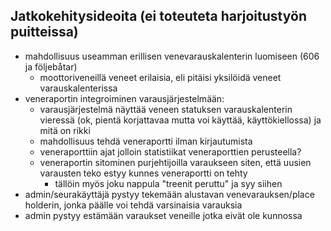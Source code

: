 ## Jatkokehitysideoita (ei toteuteta harjoitustyön puitteissa)
- mahdollisuus useamman erillisen venevarauskalenterin luomiseen (606 ja följebåtar)
    - moottoriveneillä veneet erilaisia, eli pitäisi yksilöidä veneet varauskalenterissa
- veneraportin integroiminen varausjärjestelmään:
    - varausjärjestelmä näyttää veneen statuksen varauskalenterin vieressä (ok, pientä korjattavaa mutta voi käyttää, käyttökiellossa) ja mitä on rikki
    - mahdollisuus tehdä veneraportti ilman kirjautumista
    - veneraporttiin ajat jolloin statistiikat veneraporttien perusteella?
    - veneraportin sitominen purjehtijoilla varaukseen siten, että uusien varausten teko estyy kunnes veneraportti on tehty
        - tällöin myös joku nappula "treenit peruttu" ja syy siihen
- admin/seurakäyttäjä pystyy tekemään alustavan venevarauksen/place holderin, jonka päälle voi tehdä varsinaisia varauksia
- admin pystyy estämään varaukset veneille jotka eivät ole kunnossa